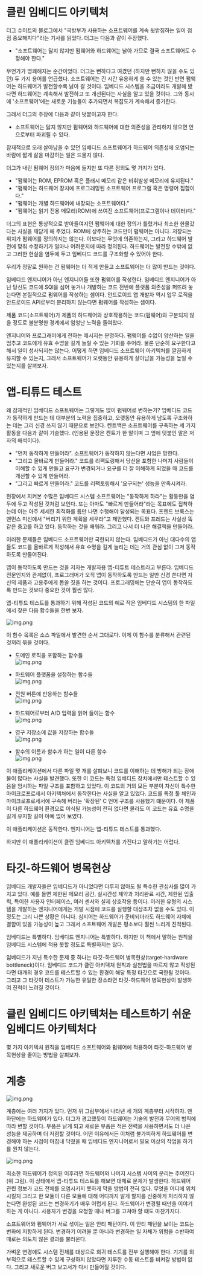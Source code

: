 # **클린 임베디드 아키텍처**  
더그 슈미트의 블로그에서 "국방부가 사용하는 소프트웨어를 계속 뒷받침하는 일이 점점 중요해지다"라는 기사를 읽었다. 더그는 다음과 같이 주장했다.  
  
- "소프트웨어는 닳지 않지만 펌웨어와 하드웨어는 낡아 가므로 결국 소프트웨어도 수정해야 한다."  
  
무언가가 명쾌해지는 순간이었다. 더그는 뻔하다고 여겼던 (하지만 뻔하지 않을 수도 있던) 두 가지 용어를 언급했다. 소프트웨어는 긴 시간 유용하게 쓸 수 
있는 것인 반면 펌웨어는 하드웨어가 발전할수록 낡아 갈 것이다. 임베디드 시스템을 조금이라도 개발해 봤다면 하드웨어는 계속해서 발전하고 또 개선된다는 
사실을 알고 있을 것이다. 그와 동시에 '소프트웨어'에는 새로운 기능들이 추가되면서 복잡도가 계속해서 증가한다.  
  
그래서 더그의 주장에 다음과 같이 덧붙이고자 한다.  
  
- 소프트웨어는 닳지 않지만 펌웨어와 하드웨어에 대한 의존성을 관리하지 않으면 안으로부터 파괴될 수 있다.  
  
잠재적으로 오래 살아남을 수 있던 임베디드 소프트웨어가 하드웨어 의존성에 오염되는 바람에 짧게 삶을 마감하는 일은 드물지 않다.  
  
더그가 내린 펌웨어 정의가 마음에 들지만 또 다른 정의도 몇 가지가 있다.  
  
- "펌웨어는 ROM, EPROM 혹은 플래시 메모리 같은 비휘발성 메모리에 유지된다."  
- "펌웨어는 하드웨어 장치에 프로그래밍된 소프트웨어 프로그램 혹은 명령어 집합이다."  
- "펌웨어는 개별 하드웨어에 내장되는 소프트웨어다."  
- "펌웨어는 읽기 전용 메모리(ROM)에 쓰여진 소프트웨어(프로그램이나 데이터)다."  
  
더그의 표현은 통상적으로 받아들여지던 펌웨어에 대한 정의가 틀렸거나 최소한 한물갔다는 사실을 깨닫게 해 주었다. ROM에 상주하는 코드만이 펌웨어는 
아니다. 저장되는 위치가 펌웨어를 정의하지는 않는다. 이보다는 무엇에 의존하는지, 그리고 하드웨어 발전에 맞춰 수정하기가 얼마나 어려운지에 따라 
정의된다. 하드웨어는 발전할 수밖에 없고 그러한 현실을 염두에 두고 임베디드 코드를 구조화할 수 있어야 한다.  
  
우리가 정말로 원하는 건 펌웨어는 더 적게 만들고 소프트웨어는 더 많이 만드는 것이다.  
  
임베디드 엔지니어가 아닌 엔지니어들 또한 펌웨어를 작성한다. 임베디드 엔지니어가 아닌 당신도 코드에 SQl을 심어 놓거나 개발하는 코드 전반에 플랫폼 
의존성을 퍼뜨려 놓는다면 본질적으로 펌웨어를 작성하는 셈이다. 안드로이드 앱 개발자 역시 업무 로직을 안드로이드 API로부터 분리하지 않는다면 펌웨어를 
작성하는 셈이다.  
  
제품 코드(소프트웨어)가 제품의 하드웨어와 상호작용하는 코드(펌웨어)와 구분되지 않을 정도로 불분명한 경계에서 엄청난 노력을 들여왔다.  
  
엔지니어와 프로그래머에게 전하는 메시지는 분명하다. 펌웨어를 수없이 양산하는 일을 멈추고 코드에게 유효 수명을 길게 늘릴 수 있는 기회를 주어라. 
물론 단순히 요구한다고 해서 일이 성사되지는 않는다. 어떻게 하면 임베디드 소프트웨어 아키텍처를 깔끔하게 유지할 수 있는지, 그래서 소프트웨어가 
오랫동안 유용하게 살아남을 가능성을 높일 수 있는지를 살펴보자.  
  
# **앱-티튜드 테스트**  
왜 잠재적인 임베디드 소프트웨어는 그렇게도 많이 펌웨어로 변하는가? 임베디드 코드가 동작하게 만드는 데 대부분의 노력을 집중하고, 오랫동안 유용하게 
남도록 구조화하는 데는 그리 신경 쓰지 않기 때문으로 보인다. 켄트백은 소프트웨어를 구축하는 세 가지 활동을 다음과 같이 기술했다. (인용된 문장은 켄트가 한 
말이며 그 옆에 덧붙인 말은 저자의 해석이다).  
  
- "먼저 동작하게 만들어라". 소프트웨어가 동작하지 않는다면 사업은 망한다.  
- "그리고 올바르게 만들어라." 코드를 리팩토링해서 당신을 포함한 나머지 사람들이 이해할 수 있게 만들고 요구가 변경되거나 요구를 더 잘 이해하게 
되었을 때 코드를 개선할 수 있게 만들어라.  
- "그리고 빠르게 만들어라." 코드를 리팩토링해서 '요구되는' 성능을 만족시켜라.  
  
현장에서 지켜본 수많은 임베디드 시스템 소프트웨어는 "동작하게 하라"는 활동만을 염두에 두고 작성된 것처럼 보인다. 또는 아마도 "빠르게 만들어라"라는 
목표에도 집착하는데 이는 아주 세세한 최적화를 틈만 나면 수행해야 달성되는 목표다. 프렌드 브룩스는 맨먼스 미신에서 "버리기 위한 계획을 세우라"고 
제안했다. 켄트와 프레드는 사실상 똑같은 충고를 하고 있다. 동작하는 것을 배워라. 그리고 나서 더 나은 해결책을 만들어라.  
  
이러한 문제들은 임베디드 소프트웨어만 국한되지 않는다. 임베디드가 아닌 대다수의 앱들도 코드를 올바르게 작성해서 유효 수명을 길게 늘리는 데는 거의 
관심 없이 그저 동작하도록 만들어진다.  
  
앱이 동작하도록 만드는 것을 저자는 개발자용 앱-티튜트 테스트라고 부른다. 임베디드 전문인지와 관계없이, 프로그래머가 오직 앱이 동작하도록 만드는 
일만 신경 쓴다면 자신의 제품과 고용주에게 몹쓸 짓을 하는 것이다. 프로그래밍에는 단순히 앱이 동작하도록 만드는 것보다 중요한 것이 훨씬 많다.  
  
앱-티튜드 테스트를 통과하기 위해 작성된 코드의 예로 작은 임베디드 시스템의 한 파일에서 찾은 다음 함수들을 한번 보자.  
  
![img.png](image/img.png)  
  
이 함수 목록은 소스 파일에서 발견한 순서 그대로다. 이제 이 함수를 분류해서 관련된 것끼리 묶을 것이다.  
  
- 도메인 로직을 포함하는 함수들  
![img.png](image/img2.png)  
  
- 하드웨어 플랫폼을 설정하는 함수들  
![img.png](image/img3.png)  
  
- 전원 버튼에 반응하는 함수들  
![img.png](image/img4.png)  
  
- 하드웨어로부터 A/D 입력을 읽어 들이는 함수  
![img.png](image/img5.png)  
  
- 영구 저장소에 값을 저장하는 함수들  
![img.png](image/img6.png)  
  
- 함수의 이름과 함수가 하는 일이 다른 함수  
![img.png](image/img7.png)  
  
이 애플리케이션에서 다른 파일 몇 개를 살펴보니 코드를 이해하는 데 방해가 되는 장애물이 많다는 사실을 발견했다. 또한 이 코드는 특정 임베디드 장치에서만 
테스트할 수 있음을 암시하는 파일 구조를 포함하고 있었다. 이 코드의 거의 모든 부분이 자신이 특수한 마이크로프로세서 아키텍처에서 동작한다는 사실을 
알고 있었다. 코드를 특정 툴 체인과 마이크로프로세서에 구속해 버리는 '확장된' C 언어 구조를 사용했기 떄문이다. 아 제품이 다른 하드웨어 환경으로 
이식될 가능성이 전혀 없다면 몰라도 이 코드는 유효 수명을 길게 유지할 길이 아예 없어 보였다.  
  
이 애플리케이션은 동작한다. 엔지니어는 앱-티튜드 테스트를 통과했다.  
  
하지만 이 애플리케이션이 클린 임베디드 아키텍처를 가진다고 말하기는 어렵다.  
  
# **타깃-하드웨어 병목현상**  
임베디드 개발자들은 임베디드가 아니었다면 다루지 않아도 될 특수한 관심사를 많이 가지고 있다. 예를 들면 제한된 메모리 공간, 실시간성 제약과 처리완료 
시간, 제한된 입출력, 특이한 사용자 인터페이스, 여러 센서와 실제 상호작용 등이다. 이러한 유형의 시스템을 개발하는 엔지니어에게는 개발 시점에 코드를 
실행할 대상조차 없을 수도 있다. 이 정도는 그리 나쁜 상황은 아니다. 심지어는 하드웨어가 준비되더라도 하드웨어 자체에 결함이 있을 가능성이 높고 그래서 
소프트웨어 개발은 평소보다 훨씬 느리게 진척된다.  
  
임베디드는 특별하다. 임베디드 엔지니어는 특별하다. 하지만 이 책에서 말하는 원칙을 임베디드 시스템에 적용 못할 정도로 특별하지는 않다.  
  
임베디드가 지닌 특수한 문제 중 하나는 타깃-하드웨어 병목현상(target-hardware bottleneck)이다. 임베디드 코드가 클린 아키텍처 원칙과 실천법을 
따르지 않고 작성된다면 대개의 경우 코드를 테스트할 수 있는 환경이 해당 특정 타깃으로 국한될 것이다. 그리고 그 타깃이 테스트가 가능한 유일한 장소라면 
타깃-하드웨어 병목현상이 발생하여 진척이 느려질 것이다.  
  
# **클린 임베디드 아키텍처는 테스트하기 쉬운 임베디드 아키텍처다**  
몇 가지 아키텍처 원칙을 임베디드 소프트웨어와 펌웨어에 적용하여 타깃-하드웨어 병목현상을 줄이는 방법을 살펴보자.  
  
# **계층**  
![img.png](image/img8.png)  
  
계층에는 여러 가지가 있다. 먼저 위 그림부에서 나타낸 세 개의 계층부터 시작하자. 맨 하단에는 하드웨어가 있다. 더그가 경고했듯이 하드웨어는 기술의 발전과 
무어의 법칙에 따라 변할 것이다. 부품은 낡게 되고 새로운 부품은 적은 전력을 사용하면서도 더 나은 성능을 제공하며 더 저렴할 것이다. 어떤 이유에서든 
이처럼 불가피하게 하드웨어를 변경해야 하는 시점이 마침내 닥쳤을 때 임베디드 엔지니어로서 필요 이상의 작업을 하기를 원치 않는다.  
  
![img.png](image/img9.png)  
  
최소한 하드웨어가 정의된 이후라면 하드웨어와 나머지 시스템 사이의 분리는 주어진다(위 그림). 이 상태에서 앱-티튜드 테스트를 해보면 대체로 문제가 발생한다. 
하드웨어 관련 정보가 코드 전체를 오염시키지 못하게 막을 방법이 전혀 없다. 무엇을 어디에 위치시킬지 그리고 한 모듈이 다른 모듈에 대해 어디까지 알게 
할지를 신중하게 처리하지 않는다면 완성된 코드는 변경하기가 매우 어렵게 된다. 하드웨어가 변경될 때만을 이야기하는 게 아니다. 사용자가 변경을 요청할 
때나 버그를 고쳐야 할 떄도 마찬가지다.  
  
소프트웨어와 펌웨어가 서로 섞이는 일은 안티 패턴이다. 이 안티 패턴을 보이는 코드는 변화에 저항하게 된다. 변경하기 어려울 뿐 아니라 변경하는 일 
자체가 위험을 수반하여 때로는 의도치 않은 결과를 불러온다.  
  
가벼운 변경에도 시스템 전체를 대상으로 회귀 테스트를 전부 실행해야 한다. 기기를 외부적으로 테스트할 수 있게 구성하지 않았다면 지루한 수동 테스트를 
비켜갈 방법이 없다. 그리고 새로운 버그 보고서가 다시 만들어질 것이다.  
  
